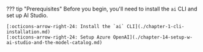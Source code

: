 ??? tip "Prerequisites"
    Before you begin, you'll need to install the `ai` CLI and set up AI Studio.

    [:octicons-arrow-right-24: Install the `ai` CLI](./chapter-1-cli-installation.md)  
    [:octicons-arrow-right-24: Setup Azure OpenAI](./chapter-14-setup-w-ai-studio-and-the-model-catalog.md)  
